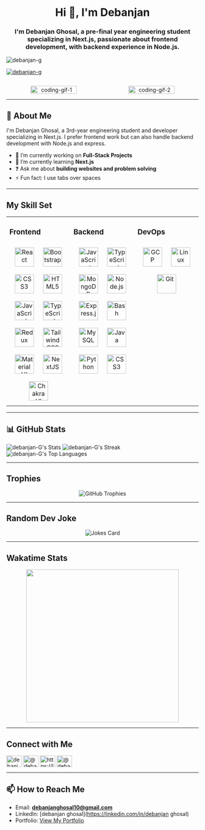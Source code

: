 <h1 align="center">Hi 👋, I'm Debanjan</h1>
<h3 align="center">I'm Debanjan Ghosal, a pre-final year engineering student specializing in Next.js, passionate about frontend development, with backend experience in Node.js.</h3>

<p align="left"> <img src="https://komarev.com/ghpvc/?username=debanjan-g&label=Profile%20views&color=0e75b6&style=flat" alt="debanjan-g" /> </p>

<p align="left"> <a href="https://github.com/ryo-ma/github-profile-trophy"><img src="https://github-profile-trophy.vercel.app/?username=debanjan-g" alt="debanjan-g" /></a> </p>

<p align="left"> <a href="https://twitter.com/" target="blank"><img src="https://img.shields.io/twitter/follow/?logo=twitter&style=for-the-badge" alt="" /></a> </p>

<div align="center" style="display: flex; justify-content: center; gap: 10px; width: 100%;">
  <img src="https://media1.giphy.com/media/v1.Y2lkPTc5MGI3NjExeDM5N3F4MXllNHdjbGVybXlhbHFwOHY2YnJjd3BvYzA0Y201MTgxaiZlcD12MV9pbnRlcm5hbF9naWZfYnlfaWQmY3Q9Zw/OLPQ6z2hlHmwFc4Hso/giphy.gif" alt="coding-gif-1" width="49%">
  <img src="https://media2.giphy.com/media/v1.Y2lkPTc5MGI3NjExbGs3N2RxZm1sZGxpNmNkNGtoc3Roa29rdDNseDN4Zm5kZngwM2cxNSZlcD12MV9pbnRlcm5hbF9naWZfYnlfaWQmY3Q9Zw/VTtANKl0beDFQRLDTh/giphy.gif" alt="coding-gif-2" width="49%">
</div>



---

## 💫 About Me
I'm Debanjan Ghosal, a 3rd-year engineering student and developer specializing in Next.js. I prefer frontend work but can also handle backend development with Node.js and express.

- 🔭 I’m currently working on **Full-Stack Projects**  
- 🌱 I’m currently learning **Next.js**  
- ❓ Ask me about **building websites and problem solving**  
- ⚡ Fun fact: I use tabs over spaces  

---

## My Skill Set  
<table><tr><td valign="top" width="33%">

### Frontend  
<div align="center">  
<a href="https://reactjs.org/" target="_blank"><img style="margin: 10px" src="https://profilinator.rishav.dev/skills-assets/react-original-wordmark.svg" alt="React" height="50" /></a>  
<a href="https://getbootstrap.com/docs/3.4/javascript/" target="_blank"><img style="margin: 10px" src="https://profilinator.rishav.dev/skills-assets/bootstrap-plain.svg" alt="Bootstrap" height="50" /></a>  
<a href="https://www.w3schools.com/css/" target="_blank"><img style="margin: 10px" src="https://profilinator.rishav.dev/skills-assets/css3-original-wordmark.svg" alt="CSS3" height="50" /></a>  
<a href="https://en.wikipedia.org/wiki/HTML5" target="_blank"><img style="margin: 10px" src="https://profilinator.rishav.dev/skills-assets/html5-original-wordmark.svg" alt="HTML5" height="50" /></a>  
<a href="https://www.javascript.com/" target="_blank"><img style="margin: 10px" src="https://profilinator.rishav.dev/skills-assets/javascript-original.svg" alt="JavaScript" height="50" /></a>  
<a href="https://www.typescriptlang.org/" target="_blank"><img style="margin: 10px" src="https://profilinator.rishav.dev/skills-assets/typescript-original.svg" alt="TypeScript" height="50" /></a>  
<a href="https://redux.js.org/" target="_blank"><img style="margin: 10px" src="https://profilinator.rishav.dev/skills-assets/redux-original.svg" alt="Redux" height="50" /></a>  
<a href="https://www.tailwindcss.com/" target="_blank"><img style="margin: 10px" src="https://profilinator.rishav.dev/skills-assets/tailwindcss.svg" alt="Tailwind CSS" height="50" /></a>  
<a href="https://mui.com/" target="_blank"><img style="margin: 10px" src="https://profilinator.rishav.dev/skills-assets/mui.png" alt="Material UI" height="50" /></a>  
<a href="https://nextjs.org/" target="_blank"><img style="margin: 10px" src="https://profilinator.rishav.dev/skills-assets/nextjs.png" alt="NextJS" height="50" /></a>  
<a href="https://chakra-ui.com/" target="_blank"><img style="margin: 10px" src="https://profilinator.rishav.dev/skills-assets/chakraui.png" alt="Chakra UI" height="50" /></a>  
</div>

</td><td valign="top" width="33%">

### Backend  
<div align="center">  
<a href="https://www.javascript.com/" target="_blank"><img style="margin: 10px" src="https://profilinator.rishav.dev/skills-assets/javascript-original.svg" alt="JavaScript" height="50" /></a>  
<a href="https://www.typescriptlang.org/" target="_blank"><img style="margin: 10px" src="https://profilinator.rishav.dev/skills-assets/typescript-original.svg" alt="TypeScript" height="50" /></a>  
<a href="https://www.mongodb.com/" target="_blank"><img style="margin: 10px" src="https://profilinator.rishav.dev/skills-assets/mongodb-original-wordmark.svg" alt="MongoDB" height="50" /></a>  
<a href="https://nodejs.org/" target="_blank"><img style="margin: 10px" src="https://profilinator.rishav.dev/skills-assets/nodejs-original-wordmark.svg" alt="Node.js" height="50" /></a>  
<a href="https://expressjs.com/" target="_blank"><img style="margin: 10px" src="https://profilinator.rishav.dev/skills-assets/express-original-wordmark.svg" alt="Express.js" height="50" /></a>  
<a href="https://www.gnu.org/software/bash/" target="_blank"><img style="margin: 10px" src="https://profilinator.rishav.dev/skills-assets/gnu_bash-icon.svg" alt="Bash" height="50" /></a>  
<a href="https://www.mysql.com/" target="_blank"><img style="margin: 10px" src="https://profilinator.rishav.dev/skills-assets/mysql-original-wordmark.svg" alt="MySQL" height="50" /></a>  
<a href="https://www.java.com/" target="_blank"><img style="margin: 10px" src="https://profilinator.rishav.dev/skills-assets/java-original-wordmark.svg" alt="Java" height="50" /></a>  
<a href="https://www.python.org/" target="_blank"><img style="margin: 10px" src="https://profilinator.rishav.dev/skills-assets/python-original.svg" alt="Python" height="50" /></a>  
<a href="https://www.w3schools.com/css/" target="_blank"><img style="margin: 10px" src="https://profilinator.rishav.dev/skills-assets/css3-original-wordmark.svg" alt="CSS3" height="50" /></a>  
</div>

</td><td valign="top" width="33%">

### DevOps  
<div align="center">  
<a href="https://cloud.google.com/" target="_blank"><img style="margin: 10px" src="https://profilinator.rishav.dev/skills-assets/google_cloud-icon.svg" alt="GCP" height="50" /></a>  
<a href="https://www.linux.org/" target="_blank"><img style="margin: 10px" src="https://profilinator.rishav.dev/skills-assets/linux-original.svg" alt="Linux" height="50" /></a>  
<a href="https://github.com/" target="_blank"><img style="margin: 10px" src="https://profilinator.rishav.dev/skills-assets/git-scm-icon.svg" alt="Git" height="50" /></a>  
</div>

</td></tr></table>  

---

## 📊 GitHub Stats
![debanjan-G's Stats](https://github-readme-stats.vercel.app/api?username=debanjan-G&theme=tokyonight&show_icons=true&hide_border=false&count_private=true)
![debanjan-G's Streak](https://github-readme-streak-stats.herokuapp.com/?user=debanjan-G&theme=tokyonight&hide_border=false)
![debanjan-G's Top Languages](https://github-readme-stats.vercel.app/api/top-langs/?username=debanjan-G&theme=tokyonight&show_icons=true&hide_border=false&layout=compact)

---

## Trophies  
<div align="center">
  <img src="https://github-profile-trophy.vercel.app/?username=debanjan-G&theme=monokai&margin-w=15&margin-h=15" alt="GitHub Trophies">
</div>

---

## Random Dev Joke  
<div align="center">
  <img src="https://readme-jokes.vercel.app/api" alt="Jokes Card">
</div>

---

## Wakatime Stats
<p align='center'>
<img src="https://wakatime.com/share/@018b8ab8-2d2a-413d-a9cb-fd86a45cf2e9/1bcfecfd-9a3b-4c17-a765-2067c6a68885.svg" height='400'/>
</p>

---

## Connect with Me
<p align="left">
<a href="https://linkedin.com/in/debanjan-ghosal" target="blank"><img align="center" src="https://raw.githubusercontent.com/rahuldkjain/github-profile-readme-generator/master/src/images/icons/Social/linked-in-alt.svg" alt="debanjan ghosal" height="30" width="40" /></a>
<a href="https://hashnode.com/@debanjann" target="blank"><img align="center" src="https://raw.githubusercontent.com/rahuldkjain/github-profile-readme-generator/master/src/images/icons/Social/hashnode.svg" alt="@debanjann" height="30" width="40" /></a>
<a href="https://leetcode.com/u/debanjann/" target="blank"><img align="center" src="https://raw.githubusercontent.com/rahuldkjain/github-profile-readme-generator/master/src/images/icons/Social/leet-code.svg" alt="https://leetcode.com/u/debanjann/" height="30" width="40" /></a>
<a href="https://www.hackerearth.com/@debanjan ghosal" target="blank"><img align="center" src="https://raw.githubusercontent.com/rahuldkjain/github-profile-readme-generator/master/src/images/icons/Social/hackerearth.svg" alt="@debanjan ghosal" height="30" width="40" /></a>
</p>

---

## 📫 How to Reach Me
- Email: **debanjanghosal10@gmail.com**
- LinkedIn: [debanjan ghosal](https://linkedin.com/in/debanjan ghosal)
- Portfolio: [View My Portfolio](https://www.canva.com/design/DAFmeaQ42RE/LLf26wZliFHrHd9CJKWRdg/edit?utm_content=DAFmeaQ42RE&utm_campaign=designshare&utm_medium=link2&utm_source=sharebutton)
